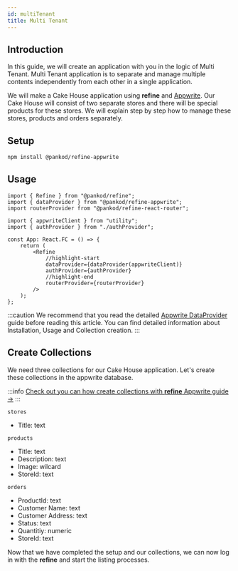 ```yaml
---
id: multiTenant
title: Multi Tenant
---
```


## Introduction

In this guide, we will create an application with you in the logic of Multi Tenant. Multi Tenant application is to separate and manage multiple contents independently from each other in a single application.

We will make a Cake House application using **refine** and [Appwrite](https://appwrite.io/). Our Cake House will consist of two separate stores and there will be special products for these stores. We will explain step by step how to manage these stores, products and orders separately.

## Setup

```bash
npm install @pankod/refine-appwrite
```

## Usage

```tsx
import { Refine } from "@pankod/refine";
import { dataProvider } from "@pankod/refine-appwrite";
import routerProvider from "@pankod/refine-react-router";

import { appwriteClient } from "utility";
import { authProvider } from "./authProvider";

const App: React.FC = () => {
    return (
        <Refine
            //highlight-start
            dataProvider={dataProvider(appwriteClient)}
            authProvider={authProvider}
            //highlight-end
            routerProvider={routerProvider}
        />
    );
};
```

:::caution
We recommend that you read the detailed [Appwrite DataProvider](https://refine.dev/docs/guides-and-concepts/data-provider/appwrite/) guide before reading this article. You can find detailed information about Installation, Usage and Collection creation.
:::

## Create Collections

We need three collections for our Cake House application. Let's create these collections in the appwrite database.

:::info
[Check out you can how create collections with **refine** Appwrite guide →](https://refine.dev/docs/guides-and-concepts/data-provider/appwrite/#create-collections)
:::

`stores`

-   Title: text

`products`

-   Title: text
-   Description: text
-   Image: wilcard
-   StoreId: text

`orders`

-   ProductId: text
-   Customer Name: text
-   Customer Address: text
-   Status: text
-   Quantitiy: numeric
-   StoreId: text

Now that we have completed the setup and our collections, we can now log in with the **refine** and start the listing processes.
